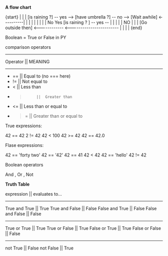 __A flow chart__

{start}
   |
   |
   |
   [is raining ?] -- yes --> [have umbrella ?] -- no --> [Wait awhile] <----------|
        |                           |                           |                 |
        |                           |                           |                 |
        No                        Yes                     [is raining ? ] -- yes --
        |                           |                           |
        |                           |                           NO
        |                           |                           |
     [Go outside then]  <------------   <------------------------
            |
            |
            |
            |
          {end}


Boolean = True or False in PY

comparison operators

******
Operator      ||  MEANING
******

+ ==         ||  Equal to   (no === here)
+ !=         ||  Not equal to
+ <          ||  Less than
+ >          ||  Greater than
+ <=         ||  Less than or equal to
+ >=         ||  Greater than or equal to

True expressions:

42 == 42
2 != 42
42 < 100
42 >= 42
42 == 42.0

Flase expressions:

42 == 'forty two'
42 == '42'
42 == 41
42 < 42
42 == 'hello'
42 != 42



Boolean operators

And , Or , Not

__Truth Table__

expression      ||    evaluates to...
******
True and True   ||    True
True and False  ||    False
False and True  ||    False
False and False ||    False

******

True or True   ||    True
True or False  ||    True
False or True  ||    True
False or False ||    False

******

not True       || False
not False      || True
